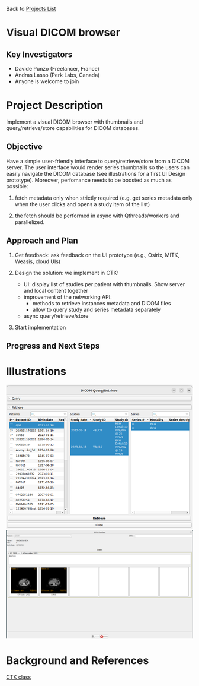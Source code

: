Back to [Projects List](../../README.md#ProjectsList)

# Visual DICOM browser

## Key Investigators

- Davide Punzo (Freelancer, France) 
- Andras Lasso (Perk Labs, Canada)
- Anyone is welcome to join

# Project Description

Implement a visual DICOM browser with thumbnails and query/retrieve/store capabilities for DICOM databases.

## Objective

Have a simple user-friendly interface to query/retrieve/store from a DICOM server.
The user interface would render series thumbnails so the users can easily navigate the DICOM database
(see illustrations for a first UI Design prototype).
Moreover, perfomance needs to be boosted as much as possible: 

1) fetch metadata only when strictly required (e.g. get series metadata only when the user clicks and opens a study item of the list)

2) the fetch should be performed in async with Qthreads/workers and parallelized.


## Approach and Plan

1) Get feedback: ask feedback on the UI prototype (e.g., Osirix, MITK, Weasis, cloud UIs)

2) Design the solution: 
   we implement in CTK:
   - UI: display list of studies per patient with thumbnails. Show server and local content together
   - improvement of the networking API:
      - methods to retrieve instances metadata and DICOM files
      - allow to query study and series metadata separately
   - async query/retrieve/store

3) Start implementation

## Progress and Next Steps


# Illustrations
<img alt="CTKDICOMQueryRetrievePanel" src="CTKDICOMQueryRetrievePanel.png" width="800"/>
<img alt="" src="PrototypeDICOMQueryRetrievePanel.png" width="800"/>

# Background and References
[CTK class](https://github.com/commontk/CTK/blob/master/Libs/DICOM/Widgets/ctkDICOMQueryRetrieveWidget.cpp)
